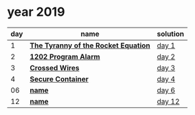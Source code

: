 # year 2019

| day | name | solution |
| --- | --- | --- |
| 1 | **[The Tyranny of the Rocket Equation](https://adventofcode.com/2019/day/1)** | [day  1](/aoc/src/bin/aoc2019/aoc2019_01.rs) |
| 2 | **[1202 Program Alarm](https://adventofcode.com/2019/day/2)** | [day  2](/aoc/src/bin/aoc2019/aoc2019_02.rs) |
| 3 | **[Crossed Wires](https://adventofcode.com/2019/day/3)** | [day  3](/aoc/src/bin/aoc2019/aoc2019_03.rs) |
| 4 | **[Secure Container](https://adventofcode.com/2019/day/4)** | [day  4](/aoc/src/bin/aoc2019/aoc2019_04.rs) |
| 06 | **[name](https://adventofcode.com/2019/day/06)** | [day  6](/aoc/src/bin/aoc2019/aoc2019_06.rs) |
| 12 | **[name](https://adventofcode.com/2019/day/12)** | [day 12](/aoc/src/bin/aoc2019/aoc2019_12.rs) |
